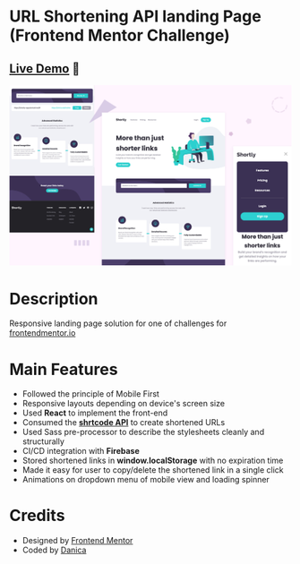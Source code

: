 # URL Shortening API landing Page (Frontend Mentor Challenge)

## **[Live Demo](https://shortly-app.danicali.me/)** 🎉

![Preview for the URL shortening landing page](./src/images/url-shortening-preview.jpg)

# Description

Responsive landing page solution for one of challenges for [frontendmentor.io](https://www.frontendmentor.io/challenges/url-shortening-api-landing-page-2ce3ob-G)

# Main Features

- Followed the principle of Mobile First
- Responsive layouts depending on device's screen size
- Used **React** to implement the front-end
- Consumed the **[shrtcode API](https://app.shrtco.de/)** to create shortened URLs
- Used Sass pre-processor to describe the stylesheets cleanly and structurally
- CI/CD integration with **Firebase**
- Stored shortened links in **window.localStorage** with no expiration time
- Made it easy for user to copy/delete the shortened link in a single click
- Animations on dropdown menu of mobile view and loading spinner

# Credits

- Designed by [Frontend Mentor](https://www.frontendmentor.io)
- Coded by [Danica](https://github.com/wandanli)
